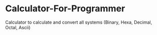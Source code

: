 # Calculator-For-Programmer
Calculator to calculate and convert all systems (Binary, Hexa, Decimal, Octal, Ascii)
